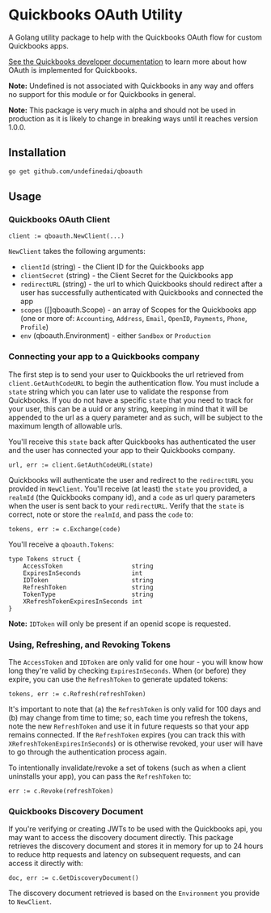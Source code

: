 # Quickbooks OAuth Utility

A Golang utility package to help with the Quickbooks OAuth flow for custom Quickbooks apps.

[See the Quickbooks developer documentation](https://developer.intuit.com/app/developer/qbo/docs/develop/authentication-and-authorization) to learn more about how OAuth is implemented for Quickbooks.

**Note:** Undefined is not associated with Quickbooks in any way and offers no support for this module or for Quickbooks in general.

**Note:** This package is very much in alpha and should not be used in production as it is likely to change in breaking ways until it reaches version 1.0.0.

## Installation

```bash
go get github.com/undefinedai/qboauth
```

## Usage

### Quickbooks OAuth Client

```golang
client := qboauth.NewClient(...)
```

`NewClient` takes the following arguments:

- `clientId` (string) - the Client ID for the Quickbooks app
- `clientSecret` (string) - the Client Secret for the Quickbooks app
- `redirectURL` (string) - the url to which Quickbooks should redirect after a user has successfully authenticated with Quickbooks and connected the app
- `scopes` ([]qboauth.Scope) - an array of Scopes for the Quickbooks app (one or more of: `Accounting`, `Address`, `Email`, `OpenID`, `Payments`, `Phone`, `Profile`)
- `env` (qboauth.Environment) - either `Sandbox` or `Production`

### Connecting your app to a Quickbooks company

The first step is to send your user to Quickbooks the url retrieved from `client.GetAuthCodeURL` to begin the authentication flow. You must include a `state` string which you can later use to validate the response from Quickbooks. If you do not have a specific `state` that you need to track for your user, this can be a uuid or any string, keeping in mind that it will be appended to the url as a query parameter and as such, will be subject to the maximum length of allowable urls.

You'll receive this `state` back after Quickbooks has authenticated the user and the user has connected your app to their Quickbooks company.

```golang
url, err := client.GetAuthCodeURL(state)
```

Quickbooks will authenticate the user and redirect to the `redirectURL` you provided in `NewClient`. You'll receive (at least) the `state` you provided, a `realmId` (the Quickbooks company id), and a `code` as url query parameters when the user is sent back to your `redirectURL`. Verify that the `state` is correct, note or store the `realmId`, and pass the `code` to:

```golang
tokens, err := c.Exchange(code)
```

You'll receive a `qboauth.Tokens`:

```golang
type Tokens struct {
	AccessToken                   string
	ExpiresInSeconds              int
	IDToken                       string
	RefreshToken                  string
	TokenType                     string
	XRefreshTokenExpiresInSeconds int
}
```

**Note:** `IDToken` will only be present if an openid scope is requested.

### Using, Refreshing, and Revoking Tokens

The `AccessToken` and `IDToken` are only valid for one hour - you will know how long they're valid by checking `ExpiresInSeconds`. When (or before) they expire, you can use the `RefreshToken` to generate updated tokens:

```golang
tokens, err := c.Refresh(refreshToken)
```

It's important to note that (a) the `RefreshToken` is only valid for 100 days and (b) may change from time to time; so, each time you refresh the tokens, note the new `RefreshToken` and use it in future requests so that your app remains connected. If the `RefreshToken` expires (you can track this with `XRefreshTokenExpiresInSeconds`) or is otherwise revoked, your user will have to go through the authentication process again.

To intentionally invalidate/revoke a set of tokens (such as when a client uninstalls your app), you can pass the `RefreshToken` to:

```golang
err := c.Revoke(refreshToken)
```

### Quickbooks Discovery Document

If you're verifying or creating JWTs to be used with the Quickbooks api, you may want to access the discovery document directly. This package retrieves the discovery document and stores it in memory for up to 24 hours to reduce http requests and latency on subsequent requests, and can access it directly with:

```golang
doc, err := c.GetDiscoveryDocument()
```

The discovery document retrieved is based on the `Environment` you provide to `NewClient`.
